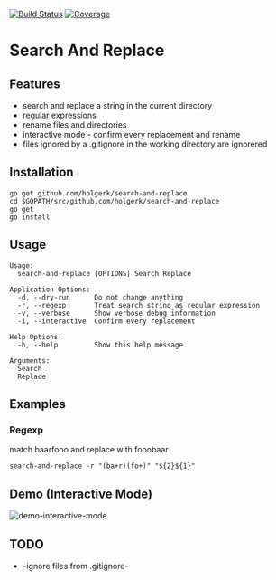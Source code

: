[![Build Status](https://travis-ci.org/holgerk/search-and-replace.svg)](https://travis-ci.org/holgerk/search-and-replace)
[![Coverage](http://gocover.io/_badge/github.com/holgerk/search-and-replace?0)](http://gocover.io/github.com/holgerk/search-and-replace)

# Search And Replace

## Features
- search and replace a string in the current directory
- regular expressions
- rename files and directories
- interactive mode - confirm every replacement and rename
- files ignored by a .gitignore in the working directory are ignorered

## Installation
```
go get github.com/holgerk/search-and-replace
cd $GOPATH/src/github.com/holgerk/search-and-replace
go get
go install
```

## Usage
```
Usage:
  search-and-replace [OPTIONS] Search Replace

Application Options:
  -d, --dry-run      Do not change anything
  -r, --regexp       Treat search string as regular expression
  -v, --verbose      Show verbose debug information
  -i, --interactive  Confirm every replacement

Help Options:
  -h, --help         Show this help message

Arguments:
  Search
  Replace
```

## Examples
### Regexp
match baarfooo and replace with fooobaar
```
search-and-replace -r "(ba+r)(fo+)" "${2}${1}"
```

## Demo (Interactive Mode)
![demo-interactive-mode](https://cloud.githubusercontent.com/assets/1426236/11192315/c7ed5c66-8ca0-11e5-8d8f-46ec8f18d6cd.gif)

## TODO
- -ignore files from .gitignore-
